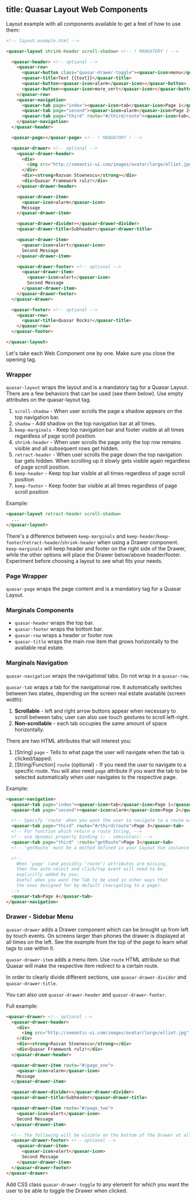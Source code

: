title: Quasar Layout Web Components
---

Layout example with all components available to get a feel of how to use them:

``` html
<!-- layout.example.html -->

<quasar-layout shrink-header scroll-shadow> <!-- ! MANDATORY ! -->

  <quasar-header> <!-- optional -->
    <quasar-row>
      <quasar-button class="quasar-drawer-toggle"><quasar-icon>menu</quasar-icon></quasar-button>
      <quasar-title>Text {{text}}</quasar-title>
      <quasar-button><quasar-icon>alarm</quasar-icon></quasar-button>
      <quasar-button><quasar-icon>more_vert</quasar-icon></quasar-button>
    </quasar-row>
    <quasar-navigation>
      <quasar-tab page="index"><quasar-icon>tab</quasar-icon>Page 1</quasar-tab>
      <quasar-tab page="second"><quasar-icon>alarm</quasar-icon>Page 2</quasar-tab>
      <quasar-tab page="third" route="#/third/route"><quasar-icon>tab</quasar-icon>Page 3</quasar-tab>
    </quasar-navigation>
  </quasar-header>

  <quasar-page></quasar-page> <!-- ! MANDATORY ! -->

  <quasar-drawer> <!-- optional -->
    <quasar-drawer-header>
      <div>
        <img src="http://semantic-ui.com/images/avatar/large/elliot.jpg" width="100px" height="100px" style="border-radius: 50px; margin-bottom: 20px">
      </div>
      <div><strong>Razvan Stoenescu</strong></div>
      <div>Quasar Framework rulz!</div>
    </quasar-drawer-header>

    <quasar-drawer-item>
      <quasar-icon>alarm</quasar-icon>
      Message
    </quasar-drawer-item>

    <quasar-drawer-divider></quasar-drawer-divider>
    <quasar-drawer-title>Subheader</quasar-drawer-title>

    <quasar-drawer-item>
      <quasar-icon>alert</quasar-icon>
      Second Message
    </quasar-drawer-item>

    <quasar-drawer-footer> <!-- optional -->
      <quasar-drawer-item>
        <quasar-icon>alert</quasar-icon>
        Second Message
      </quasar-drawer-item>
    </quasar-drawer-footer>
  </quasar-drawer>

  <quasar-footer> <!-- optional -->
    <quasar-row>
      <quasar-title>Quasar Rocks!</quasar-title>
    </quasar-row>
  </quasar-footer>

</quasar-layout>
```

Let's take each Web Component one by one. Make sure you close the opening tag.

### Wrapper
`quasar-layout` wraps the layout and is a mandatory tag for a Quasar Layout. There are a few behaviors that can be used (see them below). Use empty attributes on the quasar-layout tag.

1. `scroll-shadow` - When user scrolls the page a shadow appears on the top navigation bar.
2. `shadow` - Add shadow on the top navigation bar at all times.
3. `keep-marginals` - Keep top navigation bar and footer visible at all times regardless of page scroll position.
4. `shrink-header` - When user scrolls the page only the top row remains visible and all subsequent rows get hidden.
5. `retract-header` - When user scrolls the page down the top navigation bar gets hidden. When scrolling up it slowly gets visible again regardless of page scroll position.
6. `keep-header` - Keep top bar visible at all times regardless of page scroll position
7. `keep-footer` - Keep footer bar visible at all times regardless of page scroll position

Example:
``` html
<quasar-layout retract-header scroll-shadow>
  ...
</quasar-layout>
```

There's a difference between `keep-marginals` and `keep-header`/`keep-footer`/`retract-header`/`shrink-header` when using a Drawer component. `keep-marginals` will keep header and footer on the right side of the Drawer, while the other options will place the Drawer below/above header/footer. Experiment before choosing a layout to see what fits your needs.

### Page Wrapper
`quasar-page` wraps the page content and is a mandatory tag for a Quasar Layout.

### Marginals Components
* `quasar-header` wraps the top bar.
* `quasar-footer` wraps the bottom bar.
* `quasar-row` wraps a header or footer row.
* `quasar-title` wraps the main row item that grows horizontally to the available real estate.

### Marginals Navigation
`quasar-navigation` wraps the navigational tabs. Do not wrap in a `quasar-row`.

`quasar-tab` wraps a tab for the navigational row. It automatically switches between two states, depending on the screen real estate available (screen width):

1. **Scrollable** - left and right arrow buttons appear when necessary to scroll between tabs; user can also use touch gestures to scroll left-right.
2. **Non-scrollable** - each tab occupies the same amount of space horizontally.

There are two HTML attributes that will interest you:
1. [String] `page` - Tells to what page the user will navigate when the tab is clicked/tapped.
2. [String/Function] `route` (optional) - If you need the user to navigate to a specific route. You will also need `page` attribute if you want the tab to be selected automatically when user navigates to the respective page.

Example:
``` html
<quasar-navigation>
  <quasar-tab page="index"><quasar-icon>tab</quasar-icon>Page 1</quasar-tab>
  <quasar-tab page="second"><quasar-icon>alarm</quasar-icon>Page 2</quasar-tab>

  <!-- Specify 'route' when you want the user to navigate to a route with parameters -->
  <quasar-tab page="third" route="#/third/route">Page 3</quasar-tab>
  <!-- For function which return a route String, -->
  <!-- use dynamic property binding (: - semicolon): -->
  <quasar-tab page="third" :route="getRoute">Page 3</quasar-tab>
  <!-- 'getRoute' must be a method defined in your Layout Vue instance -->

  <!--
    When 'page' (and possibly 'route') attributes are missing,
    then the auto-select and click/tap event will need to be
    explicitly added by you;
    Useful when you want the Tab to be used in other ways that
    the ones designed for by default (navigating to a page).
  -->
  <quasar-tab>Page 4</quasar-tab>
</quasar-navigation>
```

### Drawer - Sidebar Menu
`quasar-drawer` adds a Drawer component which can be brought up from left by touch events. On screens larger than phones the drawer is displayed at all times on the left. See the example from the top of the page to learn what tags to use within it.

`quasar-drawer-item` adds a menu item. Use `route` HTML attribute so that Quasar will make the respective item redirect to a certain route.

In order to clearly divide different sections, use `quasar-drawer-divider` and `quasar-drawer-title`.

You can also use `quasar-drawer-header` and `quasar-drawer-footer`.

Full example:
``` html
<quasar-drawer> <!-- optional -->
  <quasar-drawer-header>
    <div>
      <img src="http://semantic-ui.com/images/avatar/large/elliot.jpg" width="100px" height="100px" style="border-radius: 50px; margin-bottom: 20px">
    </div>
    <div><strong>Razvan Stoenescu</strong></div>
    <div>Quasar Framework rulz!</div>
  </quasar-drawer-header>

  <quasar-drawer-item route="#/page_one">
    <quasar-icon>alarm</quasar-icon>
    Message
  </quasar-drawer-item>

  <quasar-drawer-divider></quasar-drawer-divider>
  <quasar-drawer-title>Subheader</quasar-drawer-title>

  <quasar-drawer-item route="#/page_two">
    <quasar-icon>alert</quasar-icon>
    Second Message
  </quasar-drawer-item>

  <!-- The following will be visible on the bottom of the Drawer at all times -->
  <quasar-drawer-footer> <!-- optional -->
    <quasar-drawer-item>
      <quasar-icon>alert</quasar-icon>
      Second Message
    </quasar-drawer-item>
  </quasar-drawer-footer>
</quasar-drawer>
```

Add CSS class `quasar-drawer-toggle` to any element for which you want the user to be able to toggle the Drawer when clicked.
